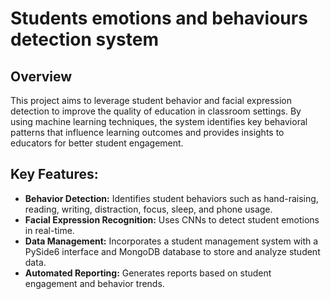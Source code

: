 # Students emotions and behaviours detection system
## Overview
This project aims to leverage student behavior and facial expression detection to improve the quality of education in classroom settings. By using machine learning techniques, the system identifies key behavioral patterns that influence learning outcomes and provides insights to educators for better student engagement.

## Key Features:
* 	**Behavior Detection:** Identifies student behaviors such as hand-raising, reading, writing, distraction, focus, sleep, and phone usage.
* **Facial Expression Recognition:** Uses CNNs to detect student emotions in real-time.
* **Data Management:** Incorporates a student management system with a PySide6 interface and MongoDB database to store and analyze student data.
* **Automated Reporting:** Generates reports based on student engagement and behavior trends.
